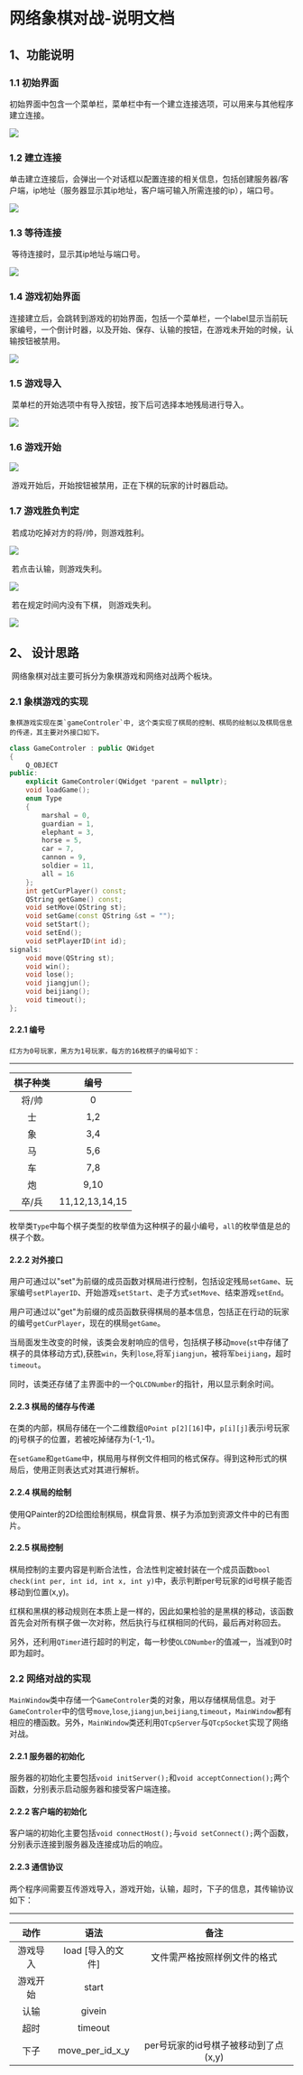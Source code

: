 # 网络象棋对战-说明文档

## 1、功能说明

### 1.1 初始界面

​	初始界面中包含一个菜单栏，菜单栏中有一个建立连接选项，可以用来与其他程序建立连接。

![](assets/图片10.png)

### 1.2 建立连接

​	单击建立连接后，会弹出一个对话框以配置连接的相关信息，包括创建服务器/客户端，ip地址（服务器显示其ip地址，客户端可输入所需连接的ip），端口号。

![](assets/图片2.png)

### 1.3 等待连接

​	等待连接时，显示其ip地址与端口号。

![](assets/图片3.png)

### 1.4 游戏初始界面

​	连接建立后，会跳转到游戏的初始界面，包括一个菜单栏，一个label显示当前玩家编号，一个倒计时器，以及开始、保存、认输的按钮，在游戏未开始的时候，认输按钮被禁用。

![](assets/图片4.png)

### 1.5 游戏导入

​	菜单栏的开始选项中有导入按钮，按下后可选择本地残局进行导入。

![](assets/图片5.png)

### 1.6 游戏开始

![](assets/图片6.png)

​	游戏开始后，开始按钮被禁用，正在下棋的玩家的计时器启动。

### 1.7 游戏胜负判定

​	若成功吃掉对方的将/帅，则游戏胜利。

![](assets/图片7.png)

​	若点击认输，则游戏失利。

![](assets/图片8.png)

​	若在规定时间内没有下棋， 则游戏失利。

![](assets/图片9.png)

## 2、 设计思路

​	网络象棋对战主要可拆分为象棋游戏和网络对战两个板块。

### 2.1 象棋游戏的实现

	象棋游戏实现在类`gameControler`中, 这个类实现了棋局的控制、棋局的绘制以及棋局信息的传递，其主要对外接口如下。

```cpp
class GameControler : public QWidget
{
    Q_OBJECT
public:
    explicit GameControler(QWidget *parent = nullptr);
    void loadGame();
    enum Type
    {
        marshal = 0,
        guardian = 1,
        elephant = 3,
        horse = 5,
        car = 7,
        cannon = 9,
        soldier = 11,
        all = 16
    };
    int getCurPlayer() const;
    QString getGame() const;
    void setMove(QString st);
    void setGame(const QString &st = "");
    void setStart();
    void setEnd();
    void setPlayerID(int id);
signals:
    void move(QString st);
    void win();
    void lose();
    void jiangjun();
    void beijiang();
    void timeout();
};

```

#### 2.2.1 编号

	红方为0号玩家，黑方为1号玩家，每方的16枚棋子的编号如下：

-----------------------

| 棋子种类 |      编号      |
| :------: | :------------: |
|  将/帅   |       0        |
|    士    |      1,2       |
|    象    |      3,4       |
|    马    |      5,6       |
|    车    |      7,8       |
|    炮    |      9,10      |
|  卒/兵   | 11,12,13,14,15 |

​	枚举类`Type`中每个棋子类型的枚举值为这种棋子的最小编号，`all`的枚举值是总的棋子个数。

#### 2.2.2 对外接口

​	用户可通过以"set"为前缀的成员函数对棋局进行控制，包括设定残局`setGame`、玩家编号`setPlayerID`、开始游戏`setStart`、走子方式`setMove`、结束游戏`setEnd`。

​	用户可通过以"get"为前缀的成员函数获得棋局的基本信息，包括正在行动的玩家的编号`getCurPlayer`，现在的棋局`getGame`。

​	当局面发生改变的时候，该类会发射响应的信号，包括棋子移动`move`(`st`中存储了棋子的具体移动方式),获胜`win`，失利`lose`,将军`jiangjun`，被将军`beijiang`，超时`timeout`。

​	同时，该类还存储了主界面中的一个`QLCDNumber`的指针，用以显示剩余时间。

#### 2.2.3 棋局的储存与传递

​	在类的内部，棋局存储在一个二维数组`QPoint p[2][16]`中，`p[i][j]`表示i号玩家的j号棋子的位置，若被吃掉储存为(-1,-1)。

​	在`setGame`和`getGame`中，棋局用与样例文件相同的格式保存。得到这种形式的棋局后，使用正则表达式对其进行解析。

#### 2.2.4 棋局的绘制

​	使用QPainter的2D绘图绘制棋局，棋盘背景、棋子为添加到资源文件中的已有图片。

#### 2.2.5 棋局控制

​	棋局控制的主要内容是判断合法性，合法性判定被封装在一个成员函数`bool check(int per, int id, int x, int y)`中，表示判断per号玩家的id号棋子能否移动到位置(x,y)。

​	红棋和黑棋的移动规则在本质上是一样的，因此如果检验的是黑棋的移动，该函数首先会对所有棋子做一次对称，然后执行与红棋相同的代码，最后再对称回去。

​	另外，还利用`QTimer`进行超时的判定，每一秒使`QLCDNumber`的值减一，当减到0时即为超时。

### 2.2 网络对战的实现

​	`MainWindow`类中存储一个`GameControler`类的对象，用以存储棋局信息。对于`GameControler`中的信号`move`,`lose`,`jiangjun`,`beijiang`,`timeout`，`MainWindow`都有相应的槽函数。另外，`MainWindow`类还利用`QTcpServer`与`QTcpSocket`实现了网络对战。

#### 2.2.1 服务器的初始化

​	服务器的初始化主要包括`void initServer();`和`void acceptConnection();`两个函数，分别表示启动服务器和接受客户端连接。

#### 2.2.2 客户端的初始化

​	客户端的初始化主要包括`void connectHost();`与`void setConnect();`两个函数，分别表示连接到服务器及连接成功后的响应。

#### 2.2.3 通信协议

​	两个程序间需要互传游戏导入，游戏开始，认输，超时，下子的信息，其传输协议如下：

-----------------

|   动作   |       语法        |                 备注                 |
| :------: | :---------------: | :----------------------------------: |
| 游戏导入 | load [导入的文件] |     文件需严格按照样例文件的格式     |
| 游戏开始 |       start       |                                      |
|   认输   |      givein       |                                      |
|   超时   |      timeout      |                                      |
|   下子   |  move_per_id_x_y  | per号玩家的id号棋子被移动到了点(x,y) |

